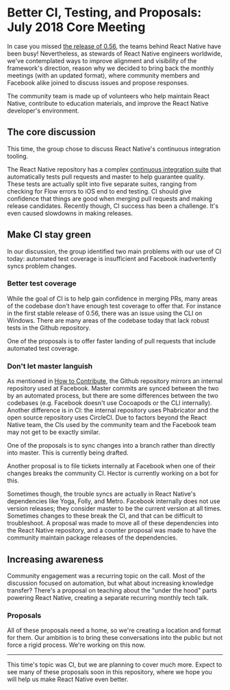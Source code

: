 # Better CI, Testing, and Proposals: July 2018 Core Meeting

In case you missed [the release of 0.56](http://facebook.github.io/react-native/blog/2018/07/04/releasing-react-native-056), the teams behind React Native have been busy! Nevertheless, as stewards of React Native engineers worldwide, we've contemplated ways to improve alignment and visibility of the framework's direction, reason why we decided to bring back the monthly meetings (with an updated format), where community members and Facebook alike joined to discuss issues and propose responses.

The community team is made up of volunteers who help maintain React Native, contribute to education materials, and improve the React Native developer's environment.

## The core discussion

This time, the group chose to discuss React Native's continuous integration tooling.

The React Native repository has a complex [continuous integration suite](https://circleci.com/gh/facebook/react-native) that automatically tests pull requests and master to help guarantee quality. These tests are actually split into five separate suites, ranging from checking for Flow errors to iOS end to end testing. CI should give confidence that things are good when merging pull requests and making release candidates. Recently though, CI success has been a challenge. It's even caused slowdowns in making releases.

## Make CI stay green

In our discussion, the group identified two main problems with our use of CI today: automated test coverage is insufficient and Facebook inadvertently syncs problem changes.

### Better test coverage

While the goal of CI is to help gain confidence in merging PRs, many areas of the codebase don't have enough test coverage to offer that. For instance in the first stable release of 0.56, there was an issue using the CLI on Windows. There are many areas of the codebase today that lack robust tests in the Github repository.

One of the proposals is to offer faster landing of pull requests that include automated test coverage.

### Don't let master languish

As mentioned in [How to Contribute](https://facebook.github.io/react-native/docs/contributing#our-development-process), the Github repository mirrors an internal repository used at Facebook. Master commits are synced between the two by an automated process, but there are some differences between the two codebases (e.g. Facebook doesn't use Cocoapods or the CLI internally). Another difference is in CI: the internal repository uses Phabricator and the open source repository uses CircleCI. Due to factors beyond the React Native team, the CIs used by the community team and the Facebook team may not get to be exactly similar.

One of the proposals is to sync changes into a branch rather than directly into master. This is currently being drafted.

Another proposal is to file tickets internally at Facebook when one of their changes breaks the community CI. Hector is currently working on a bot for this.

Sometimes though, the trouble syncs are actually in React Native's dependencies like Yoga, Folly, and Metro. Facebook internally does not use version releases; they consider master to be the current version at all times. Sometimes changes to these break the CI, and that can be difficult to troubleshoot. A proposal was made to move all of these dependencies into the React Native repository, and a counter proposal was made to have the community maintain package releases of the dependencies.

## Increasing awareness

Community engagement was a recurring topic on the call. Most of the discussion focused on automation, but what about increasing knowledge transfer? There's a proposal on teaching about the "under the hood" parts powering React Native, creating a separate recurring monthly tech talk.

### Proposals

All of these proposals need a home, so we're creating a location and format for them. Our ambition is to bring these conversations into the public but not force a rigid process. We're working on this now.

---

This time's topic was CI, but we are planning to cover much more. Expect to see many of these proposals soon in this repository, where we hope you will help us make React Native even better.
